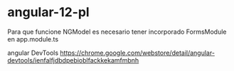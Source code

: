 # angular-12-pl
Para que funcione NGModel es necesario tener incorporado FormsModule en app.module.ts

angular DevTools
https://chrome.google.com/webstore/detail/angular-devtools/ienfalfjdbdpebioblfackkekamfmbnh